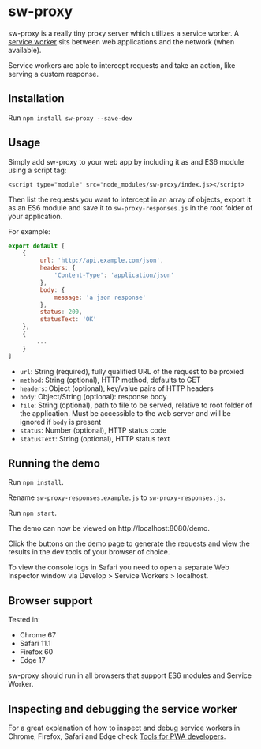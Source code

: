# sw-proxy

sw-proxy is a really tiny proxy server which utilizes a service worker.
A [service worker](https://developer.mozilla.org/en-US/docs/Web/API/Service_Worker_API)
sits between web applications and the network (when available).

Service workers are able to intercept requests and take an action, like
serving a custom response.

## Installation
Run `npm install sw-proxy --save-dev`

## Usage
Simply add sw-proxy to your web app by including it as and ES6 module
using a script tag:

`<script type="module" src="node_modules/sw-proxy/index.js></script>`

Then list the requests you want to intercept in an array of objects,
export it as an ES6 module and save it to `sw-proxy-responses.js` in the
root folder of your application.

For example:

```javascript
export default [
    {
         url: 'http://api.example.com/json',
         headers: {
             'Content-Type': 'application/json'
         },
         body: {
             message: 'a json response'
         },
         status: 200,
         statusText: 'OK'
    },
    {
        ...
    }
]
```


- `url`: String (required), fully qualified URL of the request to be proxied
- `method`: String (optional), HTTP method, defaults to GET
- `headers`: Object (optional), key/value pairs of HTTP headers
- `body`: Object/String (optional): response body
- `file`: String (optional), path to file to be served, relative to root folder of the
application. Must be accessible to the web server and will be ignored if `body` is present
- `status`: Number (optional), HTTP status code
- `statusText`: String (optional), HTTP status text

## Running the demo
Run `npm install`.

Rename `sw-proxy-responses.example.js` to `sw-proxy-responses.js`.

Run `npm start`.

The demo can now be viewed on http://localhost:8080/demo.

Click the buttons on the demo page to generate the requests and
view the results in the dev tools of your browser of choice.

To view the console logs in Safari you need to open a separate Web Inspector
window via Develop > Service Workers > localhost.

## Browser support
Tested in:
- Chrome 67
- Safari 11.1
- Firefox 60
- Edge 17

sw-proxy should run in all browsers that support ES6 modules and Service Worker.

## Inspecting and debugging the service worker
For a great explanation of how to inspect and debug service workers
in Chrome, Firefox, Safari and Edge check [Tools for PWA developers](https://developers.google.com/web/ilt/pwa/tools-for-pwa-developers#interact_with_service_workers_in_the_browser).
